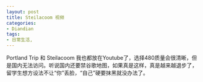 ```yaml
---
layout: post
title: Steilacoom 视频
categories:
- Diandian
tags:
- 日常生活, 
---
```

Portland Trip 和 Steilacoom 我也都放在Youtube了，选择480质量会很清晰，但是国内无法访问。听说国内还要禁谷歌地图，如果真是这样，真是越来越退步了，留学生想方设法不让“你”丢脸，“自己”硬要抹黑就没办法了。
<br />
<br />